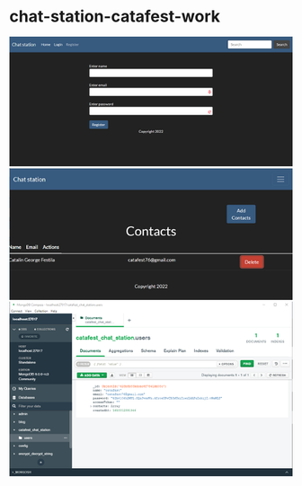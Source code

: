 # chat-station-catafest-work

![alt text](https://github.com/catafest-work/chat-station-catafest-work/blob/master/chat-station-001.png)
![alt text](https://github.com/catafest-work/chat-station-catafest-work/blob/master/chat-station-002.png)
![alt text](https://github.com/catafest-work/chat-station-catafest-work/blob/master/mongodb_chat_001.png)

